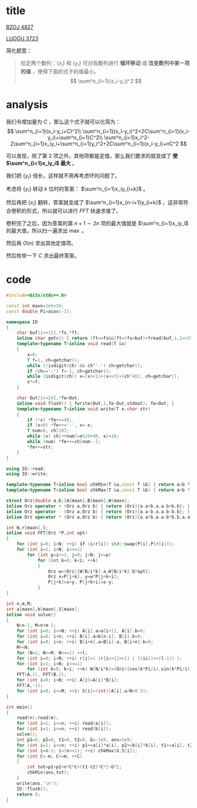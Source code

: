 # title

[BZOJ 4827](https://lydsy.com/JudgeOnline/problem.php?id=4827)

[LUOGU 3723](https://www.luogu.org/problem/P3723)

简化题意：

> 给定两个数列：$\{x_i\}$ 和 $\{y_i\}$ 可对各数列进行 **循环移动** 或 **改变数列中某一项的值** ，使得下面的式子的值最小。
> $$
> \sum^n_{i=1}(x_i-y_i)^2
> $$
> 
>

# analysis

我们令增加量为 $C$ ，那么这个式子就可以化简为：
$$
\sum^n_{i=1}(x_i-y_i+C)^2\\
\sum^n_{i=1}(x_i-y_i)^2+2C\sum^n_{i=1}(x_i-y_i)+\sum^n_{i=1}C^2\\
\sum^n_{i=1}x_i^2-2\sum^n_{i=1}x_iy_i+\sum^n_{i=1}y_i^2+2C\sum^n_{i=1}(x_i-y_i)+nC^2
$$


可以发现，除了第 $2$ 项之外，其他项都是定值，那么我们要求的就变成了 **使 $\sum^n_{i=1}x_iy_i$ 最大** 。

我们把 $\{y_i\}$ 倍长，这样就不用再考虑环的问题了。

考虑将 $\{y_i\}$ 转动 $k$ 位时的答案： $\sum^n_{i=1}x_iy_{i+k}$ 。

然后再把 $\{x_i\}$ 翻转，答案就变成了 $\sum^n_{i=1}x_{n-i+1}y_{i+k}$ ，这非常符合卷积的形式，所以就可以进行 $FFT$ 快速求值了。

卷积完了之后，因为答案的第 $n+1\sim 2n$ 项的最大值就是 $\sum^n_{i=1}x_iy_i$ 的最大值，所以扫一遍求出 $\max$ 。

然后再 $O(n)$ 求出其他定值项。

然后枚举一下 $C$ 求出最终答案。

# code

```cpp
#include<bits/stdc++.h>

const int maxn=2e6+10;
const double Pi=acos(-1);

namespace IO
{
	char buf[1<<15],*fs,*ft;
	inline char getc() { return (ft==fs&&(ft=(fs=buf)+fread(buf,1,1<<15,stdin),ft==fs))?0:*fs++; }
	template<typename T>inline void read(T &x)
	{
		x=0;
		T f=1, ch=getchar();
		while (!isdigit(ch) && ch^'-') ch=getchar();
		if (ch=='-') f=-1, ch=getchar();
		while (isdigit(ch)) x=(x<<1)+(x<<3)+(ch^48), ch=getchar();
		x*=f;
	}

	char Out[1<<24],*fe=Out;
	inline void flush() { fwrite(Out,1,fe-Out,stdout); fe=Out; }
	template<typename T>inline void write(T x,char str)
	{
		if (!x) *fe++=48;
		if (x<0) *fe++='-', x=-x;
		T num=0, ch[20];
		while (x) ch[++num]=x%10+48, x/=10;
		while (num) *fe++=ch[num--];
		*fe++=str;
	}
}

using IO::read;
using IO::write;

template<typename T>inline bool chkMin(T &a,const T &b) { return a>b ? (a=b, true) : false; }
template<typename T>inline bool chkMax(T &a,const T &b) { return a<b ? (a=b, true) : false; }

struct Orz{double a,b;}A[maxn],B[maxn],W[maxn];
inline Orz operator + (Orz a,Orz b) { return (Orz){a.a+b.a,a.b+b.b}; }
inline Orz operator - (Orz a,Orz b) { return (Orz){a.a-b.a,a.b-b.b}; }
inline Orz operator * (Orz a,Orz b) { return (Orz){a.a*b.a-a.b*b.b,a.a*b.b+a.b*b.a}; }

int N,r[maxn],l;
inline void FFT(Orz *P,int opt)
{
	for (int i=0; i<N; ++i) if (i<r[i]) std::swap(P[i],P[r[i]]);
	for (int i=1; i<N; i<<=1)
		for (int p=i<<1, j=0; j<N; j+=p)
			for (int k=0; k<i; ++k)
			{
				Orz w=(Orz){W[N/i*k].a,W[N/i*k].b*opt};
				Orz x=P[j+k], y=w*P[j+k+i];
				P[j+k]=x+y, P[j+k+i]=x-y;
			}
}

int n,m,M;
int a[maxn],b[maxn],S[maxn];
inline void solve()
{
	N=n-1, M=n+m-1;
	for (int i=0; i<=N; ++i) A[i].a=a[i+1], A[i].b=0;
	for (int i=0; i<n; ++i) B[i].a=b[n-i], B[i].b=0;
	for (int i=0; i<n; ++i) B[i+n].a=B[i].a, B[i+n].b=0;
	M+=N;
	for (N=1; N<=M; N<<=1) ++l;
	for (int i=0; i<N; ++i) r[i]=( (r[i>>1]>>1) | ((i&1)<<(l-1)) );
	for (int i=1; i<N; i<<=1)
		for (int k=0; k<i; ++k) W[N/i*k]=(Orz){cos(k*Pi/i),sin(k*Pi/i)};
	FFT(A,1), FFT(B,1);
	for (int i=0; i<N; ++i) A[i]=A[i]*B[i];
	FFT(A,-1);
	for (int i=0; i<=M; ++i) S[i]=(int)(A[i].a/N+0.5);
}

int main()
{
	read(n);read(m);
	for (int i=1; i<=n; ++i) read(a[i]);
	for (int i=1; i<=n; ++i) read(b[i]);
	solve();
	int p1=0, p2=0, t1=0, t2=0, G=-1e9, ans=1e9;
	for (int i=1; i<=n; ++i) p1+=a[i]*a[i], p2+=b[i]*b[i], t1+=a[i], t2+=b[i];
	for (int i=n-1; i<(n<<1); ++i) chkMax(G,S[i]);
	for (int C=-m; C<=m; ++C)
	{
		int tot=p1+p2+n*C*C+(t1-t2)*C*2-G*2;
		chkMin(ans,tot);
	}
	write(ans,'\n');
	IO::flush();
	return 0;
}
```
